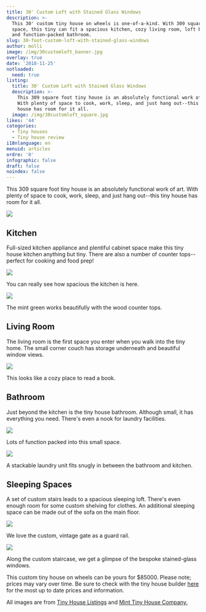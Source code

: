 ```yaml
---
title: 30' Custom Loft with Stained Glass Windows
description: >-
  This 30' custom tiny house on wheels is one-of-a-kind. With 309 square feet of
  space, this tiny can fit a spacious kitchen, cozy living room, loft bedroom,
  and function-packed bathroom. 
slug: 30-foot-custom-loft-with-stained-glass-windows
author: molli
image: /img/30customloft_banner.jpg
overlay: true
date: '2018-11-25'
notloaded:
  need: true
listing:
  title: 30' Custom Loft with Stained Glass Windows
  description: >-
    This 309 square foot tiny house is an absolutely functional work of art.
    With plenty of space to cook, work, sleep, and just hang out--this tiny
    house has room for it all. 
  image: /img/30customloft_square.jpg
likes: '44'
categories:
  - Tiny houses
  - Tiny house review
i18nlanguage: en
menuid: articles
ordre: '0'
infographic: false
draft: false
noindex: false
---
```

This 309 square foot tiny house is an absolutely functional work of art. With plenty of space to cook, work, sleep, and just hang out--this tiny house has room for it all. 

![](/img/30customloft_1.jpg)

## Kitchen

Full-sized kitchen appliance and plentiful cabinet space make this tiny house kitchen anything but tiny. There are also a number of counter tops--perfect for cooking and food prep!

![](/img/30customloft_2.jpeg)

<span class="figcaption">You can really see how spacious the kitchen is here.</span>

![](/img/30customloft_3.jpeg)

<span class="figcaption">The mint green works beautifully with the wood counter tops.</span>

## Living Room

The living room is the first space you enter when you walk into the tiny home. The small corner couch has storage underneath and beautiful window views.

![](/img/30customloft_4.jpg)

<span class="figcaption">This looks like a cozy place to read a book.</span>

## Bathroom

Just beyond the kitchen is the tiny house bathroom. Although small, it has everything you need. There's even a nook for laundry facilities. 

![](/img/30customloft_6.jpeg)

<span class="figcaption">Lots of function packed into this small space.</span>

![](/img/30customloft_5.jpeg)

<span class="figcaption">A stackable laundry unit fits snugly in between the bathroom and kitchen.</span>

## Sleeping Spaces

A set of custom stairs leads to a spacious sleeping loft. There's even enough room for some custom shelving for clothes. An additional sleeping space can be made out of the sofa on the main floor. 

![](/img/30customloft_8.jpeg)

<span class="figcaption">We love the custom, vintage gate as a guard rail.</span>

![](/img/30customloft_7.jpeg)

<span class="figcaption">Along the custom staircase, we get a glimpse of the bespoke stained-glass windows.</span>

This custom tiny house on wheels can be yours for $85000. Please note; prices may vary over time. Be sure to check with the tiny house builder [here](https://www.minttinyhomes.com/contact-tiny-living) for the most up to date prices and information. 

All images are from [Tiny House Listings](https://tinyhouselistings.com) and [Mint Tiny House Company.](https://www.minttinyhomes.com)
